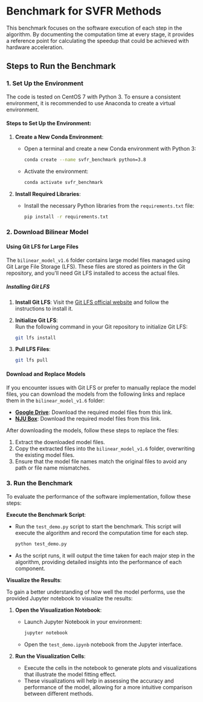 # Benchmark for SVFR Methods

This benchmark focuses on the software execution of each step in the algorithm. By documenting the computation time at every stage, it provides a reference point for calculating the speedup that could be achieved with hardware acceleration.

## Steps to Run the Benchmark

### 1. Set Up the Environment

The code is tested on CentOS 7 with Python 3. To ensure a consistent environment, it is recommended to use Anaconda to create a virtual environment.

#### Steps to Set Up the Environment:

1. **Create a New Conda Environment**:
   - Open a terminal and create a new Conda environment with Python 3:
     ```bash
     conda create --name svfr_benchmark python=3.8
     ```
   - Activate the environment:
     ```bash
     conda activate svfr_benchmark
     ```

2. **Install Required Libraries**:
   - Install the necessary Python libraries from the `requirements.txt` file:
     ```bash
     pip install -r requirements.txt
     ```

### 2. Download Bilinear Model

#### Using Git LFS for Large Files

The `bilinear_model_v1.6` folder contains large model files managed using Git Large File Storage (LFS). These files are stored as pointers in the Git repository, and you'll need Git LFS installed to access the actual files.

##### Installing Git LFS
1. **Install Git LFS**: Visit the [Git LFS official website](https://git-lfs.github.com/) and follow the instructions to install it.

2. **Initialize Git LFS**:  
   Run the following command in your Git repository to initialize Git LFS:
   ```bash
   git lfs install
   
3. **Pull LFS Files**:
   ```bash
   git lfs pull
   
#### Download and Replace Models

If you encounter issues with Git LFS or prefer to manually replace the model files, you can download the models from the following links and replace them in the `bilinear_model_v1.6` folder:

- **[Google Drive](https://drive.google.com/drive/folders/1nI5rI2lxSdJ4jv3o3026GWmZcbtf6OSc)**: Download the required model files from this link.
- **[NJU Box](https://box.nju.edu.cn/d/b8ca3f2d4a95437993f5/)**: Download the required model files from this link.

After downloading the models, follow these steps to replace the files:

1. Extract the downloaded model files.
2. Copy the extracted files into the `bilinear_model_v1.6` folder, overwriting the existing model files.
3. Ensure that the model file names match the original files to avoid any path or file name mismatches.

### 3. Run the Benchmark

To evaluate the performance of the software implementation, follow these steps:

**Execute the Benchmark Script**:
   - Run the `test_demo.py` script to start the benchmark. This script will execute the algorithm and record the computation time for each step.
     ```bash
     python test_demo.py
     ```
   - As the script runs, it will output the time taken for each major step in the algorithm, providing detailed insights into the performance of each component.

 **Visualize the Results**:

To gain a better understanding of how well the model performs, use the provided Jupyter notebook to visualize the results:

1. **Open the Visualization Notebook**:
   - Launch Jupyter Notebook in your environment:
     ```bash
     jupyter notebook
     ```
   - Open the `test_demo.ipynb` notebook from the Jupyter interface.

2. **Run the Visualization Cells**:
   - Execute the cells in the notebook to generate plots and visualizations that illustrate the model fitting effect.
   - These visualizations will help in assessing the accuracy and performance of the model, allowing for a more intuitive comparison between different methods.


